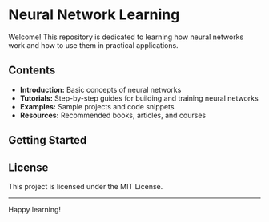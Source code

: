 # Neural Network Learning

Welcome! This repository is dedicated to learning how neural networks work and how to use them in practical applications.

## Contents

- **Introduction:** Basic concepts of neural networks
- **Tutorials:** Step-by-step guides for building and training neural networks
- **Examples:** Sample projects and code snippets
- **Resources:** Recommended books, articles, and courses

## Getting Started
<!-- 
1. Clone the repository:
    ```bash
    git clone https://github.com/your-username/neural_network_learning.git
    cd neural_network_learning
    ```
2. Install dependencies:
```bash
    pip install -r requirements.txt
    ```
3. Explore the tutorials and examples.

## Contributing

Contributions are welcome! Please open issues or submit pull requests. -->

## License

This project is licensed under the MIT License.

---

Happy learning!